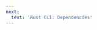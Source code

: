 ```yaml
---
next: 
  text: 'Rust CLI: Dependencies'
---
```

<ExternalContent url="https://essential-contributions.github.io/essential-integration/getting-started/counter/app/test/sum.html" selector="main" />
